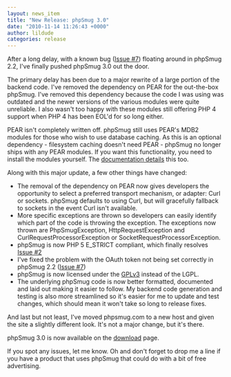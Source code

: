 ```yaml
---
layout: news_item
title: "New Release: phpSmug 3.0"
date: "2010-11-14 11:26:43 +0000"
author: lildude
categories: release
---
```


After a long delay, with a known bug ([Issue #7](https://github.com/lildude/phpSmug/issues/7)) floating around in phpSmug 2.2, I've finally pushed phpSmug 3.0 out the door.

The primary delay has been due to a major rewrite of a large portion of the backend code.  I've removed the dependency on PEAR for the out-the-box phpSmug.  I've removed this dependency because the code I was using was outdated and the newer versions of the various modules were quite unreliable.  I also wasn't too happy with these modules still offering PHP 4 support when PHP 4 has been EOL'd for so long either.

PEAR isn't completely written off.  phpSmug still uses PEAR's MDB2 modules for those who wish to use database caching.  As this is an optional dependency - filesystem caching doesn't need PEAR - phpSmug no longer ships with any PEAR modules.  If you want this functionality, you need to install the modules yourself.  The [documentation details](http://phpsmug.com/docs) this too.

Along with this major update, a few other things have changed:

* The removal of the dependency on PEAR now gives developers the opportunity to select a preferred transport mechanism, or adapter: Curl or sockets.  phpSmug defaults to using Curl, but will gracefully fallback to sockets in the event Curl isn't available.
* More specific exceptions are thrown so developers can easily identify which part of the code is throwing the exception. The exceptions now thrown are PhpSmugException, HttpRequestException and CurlRequestProcessorException or SocketRequestProcessorException.
* phpSmug is now PHP 5 E_STRICT compliant, which finally resolves [Issue #2](https://github.com/lildude/phpSmug/issues/2)
* I've fixed the problem with the OAuth token not being set correctly in phpSmug 2.2 ([Issue #7](https://github.com/lildude/phpSmug/issues/7))
* phpSmug is now licensed under the [GPLv3](http://www.gnu.org/copyleft/gpl.html) instead of the LGPL.
* The underlying phpSmug code is now better formatted, documented and laid out making it easier to follow. My backend code generation and testing is also more streamlined so it's easier for me to update and test changes, which should mean it won't take so long to release fixes.

And last but not least, I've moved phpsmug.com to a new host and given the site a slightly different look.  It's not a major change, but it's there.

phpSmug 3.0 is now available on the [download](http://phpsmug.com/download) page.

If you spot any issues, let me know. Oh and don't forget to drop me a line if you have a product that uses phpSmug that could do with a bit of free advertising.
